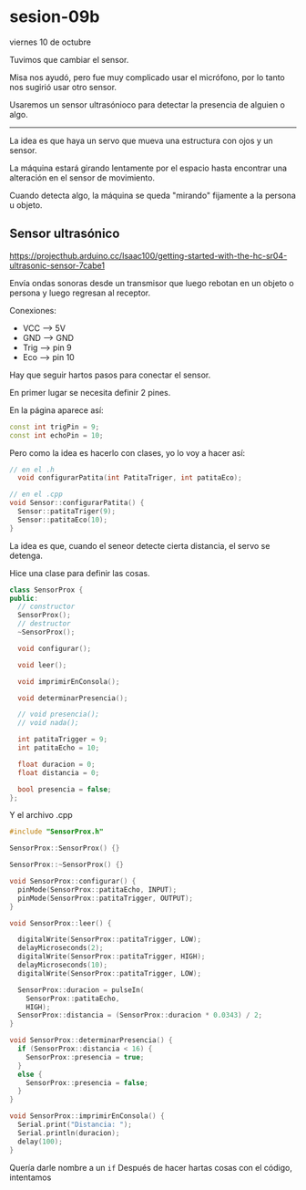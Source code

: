 # sesion-09b

viernes 10 de octubre

Tuvimos que cambiar el sensor.

Misa nos ayudó, pero fue muy complicado usar el micrófono, por lo tanto nos sugirió usar otro sensor.

Usaremos un sensor ultrasónioco para detectar la presencia de alguien o algo.

---

La idea es que haya un servo que mueva una estructura con ojos y un sensor.

La máquina estará girando lentamente por el espacio hasta encontrar una alteración en el sensor de movimiento.

Cuando detecta algo, la máquina se queda "mirando" fijamente a la persona u objeto.

## Sensor ultrasónico

<https://projecthub.arduino.cc/Isaac100/getting-started-with-the-hc-sr04-ultrasonic-sensor-7cabe1>

Envía ondas sonoras desde un transmisor que luego rebotan en un objeto o persona y luego regresan al receptor.

Conexiones:
- VCC --> 5V
- GND --> GND
- Trig --> pin 9
- Eco --> pin 10

Hay que seguir hartos pasos para conectar el sensor.

En primer lugar se necesita definir 2 pines.

En la página aparece así:

```cpp
const int trigPin = 9;  
const int echoPin = 10; 
```

Pero como la idea es hacerlo con clases, yo lo voy a hacer así:

```cpp
// en el .h
  void configurarPatita(int PatitaTriger, int patitaEco);
```

```cpp
// en el .cpp
void Sensor::configurarPatita() {
  Sensor::patitaTriger(9);
  Sensor::patitaEco(10);
}
```

La idea es que, cuando el seneor detecte cierta distancia, el servo se detenga.

Hice una clase para definir las cosas.

```cpp
class SensorProx {
public:
  // constructor
  SensorProx();
  // destructor
  ~SensorProx();

  void configurar();

  void leer();

  void imprimirEnConsola();

  void determinarPresencia();

  // void presencia();
  // void nada();

  int patitaTrigger = 9;
  int patitaEcho = 10;

  float duracion = 0;
  float distancia = 0;

  bool presencia = false;
};
```

Y el archivo .cpp

```cpp
#include "SensorProx.h"

SensorProx::SensorProx() {}

SensorProx::~SensorProx() {}

void SensorProx::configurar() {
  pinMode(SensorProx::patitaEcho, INPUT);
  pinMode(SensorProx::patitaTrigger, OUTPUT);
}

void SensorProx::leer() {

  digitalWrite(SensorProx::patitaTrigger, LOW);
  delayMicroseconds(2);
  digitalWrite(SensorProx::patitaTrigger, HIGH);
  delayMicroseconds(10);
  digitalWrite(SensorProx::patitaTrigger, LOW);

  SensorProx::duracion = pulseIn(
    SensorProx::patitaEcho,
    HIGH);
  SensorProx::distancia = (SensorProx::duracion * 0.0343) / 2;
}

void SensorProx::determinarPresencia() {
  if (SensorProx::distancia < 16) {
    SensorProx::presencia = true;
  } 
  else {
    SensorProx::presencia = false;
  }
}

void SensorProx::imprimirEnConsola() {
  Serial.print("Distancia: ");
  Serial.println(duracion);
  delay(100);
}
```

Quería darle nombre a un `if`
Después de hacer hartas cosas con el código, intentamos
